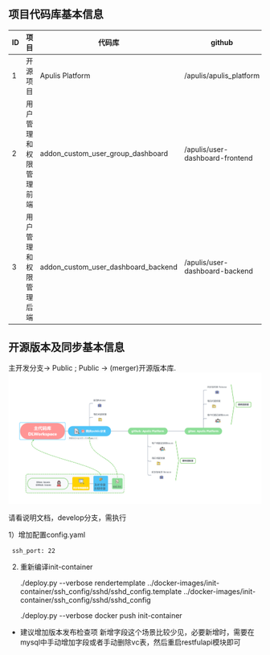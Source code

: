 项目代码库基本信息
------------------------------------------------------------------

| ID | 项目                 | 代码库                              | github                          | gitee                          | 权限     | 更新状态 | 维护者  |
|----|---------------------|-------------------------------------|---------------------------------|--------------------------------|----------|----------|---------|
| 1  | 开源项目             | Apulis Platform                     | /apulis/apulis_platform         | /apulis/apulis_platform        | Public   | Updating | haiyuan |
| 2  | 用户管理和权限管理前端| addon_custom_user_group_dashboard   | /apulis/user-dashboard-frontend |/apulis/user-dashboard-frontend | Private   | Stable   | haiyuan  | 
| 3  | 用户管理和权限管理后端| addon_custom_user_dashboard_backend | /apulis/user-dashboard-backend  |/apulis/user-dashboard-backend  | Private   | Stable   | haiyuan  | 

开源版本及同步基本信息
------------------------------------------------------------------

主开发分支-> Public ;
Public ->  (merger)开源版本库.
![ops_public_flow](static/publice_repo_flow.png)



请看说明文档，develop分支，需执行

1）增加配置config.yaml 

     ssh_port: 22



2) 重新编译init-container

    ./deploy.py --verbose rendertemplate ../docker-images/init-container/ssh_config/sshd/sshd_config.template ../docker-images/init-container/ssh_config/sshd/sshd_config



   ./deploy.py --verbose docker push init-container


* 建议增加版本发布检查项
新增字段这个场景比较少见，必要新增时，需要在mysql中手动增加字段或者手动删除vc表，然后重启restfulapi模块即可
